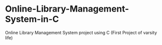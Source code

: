 # Online-Library-Management-System-in-C
Online Library Management System project using C (First Project of varsity life)
